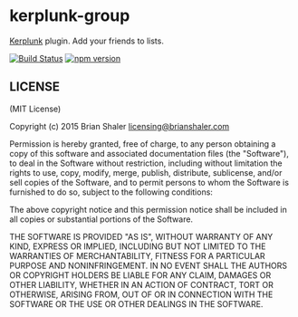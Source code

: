 # kerplunk-group

[Kerplunk](https://github.com/brianshaler/kerplunk) plugin. Add your friends to lists.

[![Build Status](https://travis-ci.org/brianshaler/kerplunk-group.svg)](https://travis-ci.org/brianshaler/kerplunk-group)
[![npm version](https://img.shields.io/npm/v/kerplunk-group.svg)](https://www.npmjs.com/package/kerplunk-group)

## LICENSE

(MIT License)

Copyright (c) 2015 Brian Shaler <licensing@brianshaler.com>

Permission is hereby granted, free of charge, to any person obtaining
a copy of this software and associated documentation files (the
"Software"), to deal in the Software without restriction, including
without limitation the rights to use, copy, modify, merge, publish,
distribute, sublicense, and/or sell copies of the Software, and to
permit persons to whom the Software is furnished to do so, subject to
the following conditions:

The above copyright notice and this permission notice shall be
included in all copies or substantial portions of the Software.

THE SOFTWARE IS PROVIDED "AS IS", WITHOUT WARRANTY OF ANY KIND,
EXPRESS OR IMPLIED, INCLUDING BUT NOT LIMITED TO THE WARRANTIES OF
MERCHANTABILITY, FITNESS FOR A PARTICULAR PURPOSE AND
NONINFRINGEMENT. IN NO EVENT SHALL THE AUTHORS OR COPYRIGHT HOLDERS BE
LIABLE FOR ANY CLAIM, DAMAGES OR OTHER LIABILITY, WHETHER IN AN ACTION
OF CONTRACT, TORT OR OTHERWISE, ARISING FROM, OUT OF OR IN CONNECTION
WITH THE SOFTWARE OR THE USE OR OTHER DEALINGS IN THE SOFTWARE.